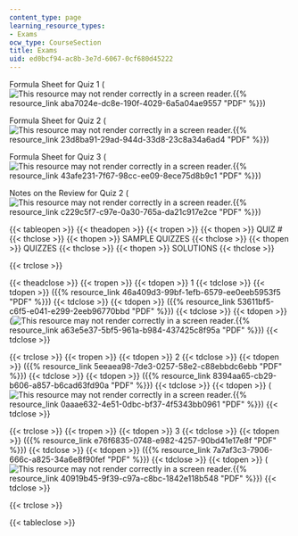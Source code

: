 ```yaml
---
content_type: page
learning_resource_types:
- Exams
ocw_type: CourseSection
title: Exams
uid: ed0bcf94-ac8b-3e7d-6067-0cf680d45222
---
```


Formula Sheet for Quiz 1 (![This resource may not render correctly in a screen reader.](/images/inacessible.gif){{% resource_link aba7024e-dc8e-190f-4029-6a5a04ae9557 "PDF" %}})

Formula Sheet for Quiz 2 (![This resource may not render correctly in a screen reader.](/images/inacessible.gif){{% resource_link 23d8ba91-29ad-944d-33d8-23c8a34a6ad4 "PDF" %}})

Formula Sheet for Quiz 3 (![This resource may not render correctly in a screen reader.](/images/inacessible.gif){{% resource_link 43afe231-7f67-98cc-ee09-8ece75d8b9c1 "PDF" %}})

Notes on the Review for Quiz 2 (![This resource may not render correctly in a screen reader.](/images/inacessible.gif){{% resource_link c229c5f7-c97e-0a30-765a-da21c917e2ce "PDF" %}})

{{< tableopen >}}
{{< theadopen >}}
{{< tropen >}}
{{< thopen >}}
QUIZ #
{{< thclose >}}
{{< thopen >}}
SAMPLE QUIZZES
{{< thclose >}}
{{< thopen >}}
QUIZZES
{{< thclose >}}
{{< thopen >}}
SOLUTIONS
{{< thclose >}}

{{< trclose >}}

{{< theadclose >}}
{{< tropen >}}
{{< tdopen >}}
1
{{< tdclose >}}
{{< tdopen >}}
({{% resource_link 46a409d3-99bf-1efb-6579-ee0eeb5953f5 "PDF" %}})
{{< tdclose >}}
{{< tdopen >}}
({{% resource_link 53611bf5-c6f5-e041-e299-2eeb96770bbd "PDF" %}})
{{< tdclose >}}
{{< tdopen >}}
(![This resource may not render correctly in a screen reader.](/images/inacessible.gif){{% resource_link a63e5e37-5bf5-961a-b984-437425c8f95a "PDF" %}})
{{< tdclose >}}

{{< trclose >}}
{{< tropen >}}
{{< tdopen >}}
2
{{< tdclose >}}
{{< tdopen >}}
({{% resource_link 5eeaea98-7de3-0257-58e2-c88ebbdc6ebb "PDF" %}})
{{< tdclose >}}
{{< tdopen >}}
({{% resource_link 8394aa65-cb29-b606-a857-b6cad63fd90a "PDF" %}})
{{< tdclose >}}
{{< tdopen >}}
(![This resource may not render correctly in a screen reader.](/images/inacessible.gif){{% resource_link 0aaae632-4e51-0dbc-bf37-4f5343bb0961 "PDF" %}})
{{< tdclose >}}

{{< trclose >}}
{{< tropen >}}
{{< tdopen >}}
3
{{< tdclose >}}
{{< tdopen >}}
({{% resource_link e76f6835-0748-e982-4257-90bd41e17e8f "PDF" %}})
{{< tdclose >}}
{{< tdopen >}}
({{% resource_link 7a7af3c3-7906-666c-a825-34a6e8f90fef "PDF" %}})
{{< tdclose >}}
{{< tdopen >}}
(![This resource may not render correctly in a screen reader.](/images/inacessible.gif){{% resource_link 40919b45-9f39-c97a-c8bc-1842e118b548 "PDF" %}})
{{< tdclose >}}

{{< trclose >}}

{{< tableclose >}}